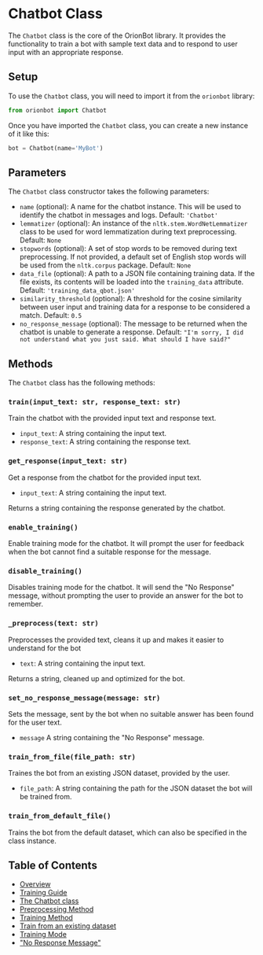 # Chatbot Class

The `Chatbot` class is the core of the OrionBot library. It provides the functionality to train a bot with sample text data and to respond to user input with an appropriate response.

## Setup

To use the `Chatbot` class, you will need to import it from the `orionbot` library:
```python
from orionbot import Chatbot
```

Once you have imported the `Chatbot` class, you can create a new instance of it like this:

```python
bot = Chatbot(name='MyBot')
```

## Parameters

The `Chatbot` class constructor takes the following parameters:

-   `name` (optional): A name for the chatbot instance. This will be used to identify the chatbot in messages and logs. Default: `'Chatbot'`
-   `lemmatizer` (optional): An instance of the `nltk.stem.WordNetLemmatizer` class to be used for word lemmatization during text preprocessing. Default: `None`
-   `stopwords` (optional): A set of stop words to be removed during text preprocessing. If not provided, a default set of English stop words will be used from the `nltk.corpus` package. Default: `None`
-   `data_file` (optional): A path to a JSON file containing training data. If the file exists, its contents will be loaded into the `training_data` attribute. Default: `'training_data_qbot.json'`
-   `similarity_threshold` (optional): A threshold for the cosine similarity between user input and training data for a response to be considered a match. Default: `0.5`
-   `no_response_message` (optional): The message to be returned when the chatbot is unable to generate a response. Default: `"I'm sorry, I did not understand what you just said. What should I have said?"`

## Methods

The `Chatbot` class has the following methods:

### `train(input_text: str, response_text: str)`

Train the chatbot with the provided input text and response text.

-   `input_text`: A string containing the input text.
-   `response_text`: A string containing the response text.

### `get_response(input_text: str)`

Get a response from the chatbot for the provided input text.

-   `input_text`: A string containing the input text.

Returns a string containing the response generated by the chatbot.

### `enable_training()`

Enable training mode for the chatbot. It will prompt the user for feedback when the bot cannot find a suitable response for the message.

### `disable_training()`
 
 Disables training mode for the chatbot. It will send the "No Response" message, without prompting the user to provide an answer for the bot to remember.
 
### `_preprocess(text: str)`
 Preprocesses the provided text, cleans it up and makes it easier to understand for the bot
 - `text`: A string containing the input text.
 
 Returns a string, cleaned up and optimized for the bot.

### `set_no_response_message(message: str)`

Sets the message, sent by the bot when no suitable answer has been found for the user text.

- `message` A string containing the "No Response" message.

### `train_from_file(file_path: str)`

Traines the bot from an existing JSON dataset, provided by the user.

- `file_path`: A string containing the path for the JSON dataset the bot will be trained from.

### `train_from_default_file()`

Trains the bot from the default dataset, which can also be specified in the class instance.

## Table of Contents
 
 - [Overview](README.md)
 - [Training Guide](TRAINING.md)
 - [The Chatbot class](CHATBOTCLASS.md)
 - [Preprocessing Method](PREPROCESSING.md)
 - [Training Method](TRAINMETHOD.md)
 - [Train from an existing dataset](DATASETTRAINING.md)
 - [Training Mode](TRAININGMODE.md)
 - ["No Response Message"](NORESPONSE.md)